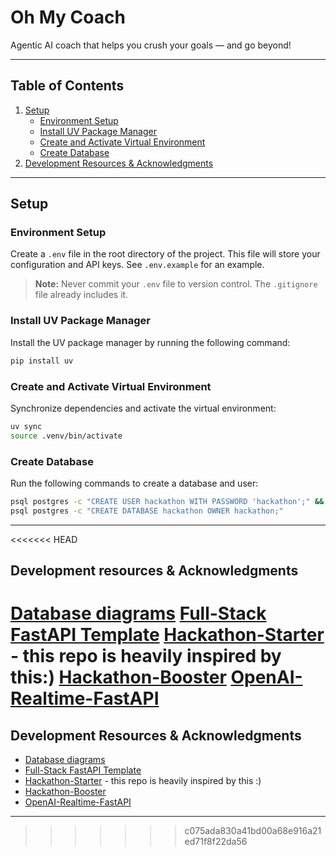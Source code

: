 # Oh My Coach
Agentic AI coach that helps you crush your goals — and go beyond!

---

## Table of Contents
1. [Setup](#setup)
   - [Environment Setup](#environment-setup)
   - [Install UV Package Manager](#install-uv-package-manager)
   - [Create and Activate Virtual Environment](#create-and-activate-virtual-environment)
   - [Create Database](#create-database)
2. [Development Resources & Acknowledgments](#development-resources--acknowledgments)

---

## Setup

### Environment Setup
Create a `.env` file in the root directory of the project. 
This file will store your configuration and API keys. 
See `.env.example` for an example.

> **Note:** Never commit your `.env` file to version control. The `.gitignore` file already includes it.

### Install UV Package Manager
Install the UV package manager by running the following command:

```bash
pip install uv
```

### Create and Activate Virtual Environment
Synchronize dependencies and activate the virtual environment:

```bash
uv sync
source .venv/bin/activate
```

### Create Database
Run the following commands to create a database and user:

```bash
psql postgres -c "CREATE USER hackathon WITH PASSWORD 'hackathon';" && \
psql postgres -c "CREATE DATABASE hackathon OWNER hackathon;"
```

---

<<<<<<< HEAD
## Development resources & Acknowledgments
[Database diagrams](https://dbdiagram.io/)
[Full-Stack FastAPI Template](https://github.com/fastapi/full-stack-fastapi-template)
[Hackathon-Starter](https://github.com/Kabanosk/hackathon-starter/) - this repo is heavily inspired by this:)
[Hackathon-Booster](https://github.com/igorjakus/hackathon-booster/)
[OpenAI-Realtime-FastAPI](https://github.com/Geo-Joy/openai-realtime-fastapi)
=======
## Development Resources & Acknowledgments
- [Database diagrams](https://dbdiagram.io/)
- [Full-Stack FastAPI Template](https://github.com/fastapi/full-stack-fastapi-template)
- [Hackathon-Starter](https://github.com/Kabanosk/hackathon-starter/) - this repo is heavily inspired by this :)
- [Hackathon-Booster](https://github.com/igorjakus/hackathon-booster/)
- [OpenAI-Realtime-FastAPI](https://github.com/Geo-Joy/openai-realtime-fastapi)

---
>>>>>>> c075ada830a41bd00a68e916a21ed71f8f22da56
